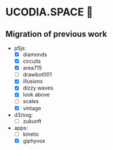 # UCODIA.SPACE 🚀

## Migration of previous work

- p5js:
  - [x] diamonds
  - [x] circuits
  - [x] area715
  - [ ] drawbot001
  - [x] illusions
  - [x] dizzy waves
  - [x] look above
  - [ ] scales
  - [x] vintage
- d3/svg:
  - [ ] zukunft
- apps:
  - [ ] kinetic
  - [x] giphyvox